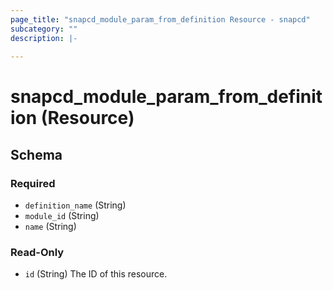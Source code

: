 ```yaml
---
page_title: "snapcd_module_param_from_definition Resource - snapcd"
subcategory: ""
description: |-
  
---
```


# snapcd_module_param_from_definition (Resource)






<!-- schema generated by tfplugindocs -->
## Schema

### Required

- `definition_name` (String)
- `module_id` (String)
- `name` (String)

### Read-Only

- `id` (String) The ID of this resource.
